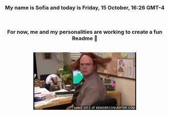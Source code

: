 


<div align="center">
<h3 >My name is Sofia and today is Friday, 15 October, 16:26 GMT-4</h3><br>
<h3 >For now, me and my personalities are working to create a fun Readme 👋
</h3><br>
<img src='img/dwight.gif' alt='working...'/>
</div>
